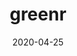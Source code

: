 ---
name: greenr
title: greenr
tools: [Python, PyTorch, FastAI, Starlette, Docker, Heroku]
image: https://binhphan.s3-us-west-1.amazonaws.com/projects/greenr/logo.png
description: Find dandelions in your grass using this deep learning app
external_url: 
date: 2020-04-25
---